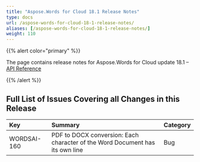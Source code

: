 ```yaml
---
title: "Aspose.Words for Cloud 18.1 Release Notes"
type: docs
url: /aspose-words-for-cloud-18-1-release-notes/
aliases: [/aspose-words-for-cloud-18-1-release-notes/]
weight: 110
---
```


{{% alert color="primary" %}} 

The page contains release notes for Aspose.Words for Cloud update 18.1 – [API Reference](https://apireference.aspose.cloud/words/)

{{% /alert %}} 
## Full List of Issues Covering all Changes in this Release

|**Key**|**Summary**|**Category**|
| :- | :- | :- |
|WORDSAI-160|PDF to DOCX conversion: Each character of the Word Document has its own line|Bug|

